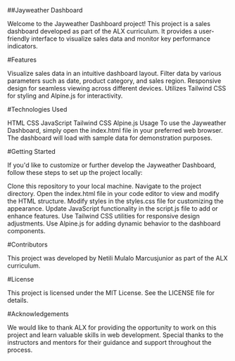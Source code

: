 ##Jayweather Dashboard

Welcome to the Jayweather Dashboard project! This project is a sales dashboard developed as part of the ALX curriculum. It provides a user-friendly interface to visualize sales data and monitor key performance indicators.

#Features

Visualize sales data in an intuitive dashboard layout.
Filter data by various parameters such as date, product category, and sales region.
Responsive design for seamless viewing across different devices.
Utilizes Tailwind CSS for styling and Alpine.js for interactivity.

#Technologies Used

HTML
CSS
JavaScript
Tailwind CSS
Alpine.js
Usage
To use the Jayweather Dashboard, simply open the index.html file in your preferred web browser. The dashboard will load with sample data for demonstration purposes.

#Getting Started

If you'd like to customize or further develop the Jayweather Dashboard, follow these steps to set up the project locally:

Clone this repository to your local machine.
Navigate to the project directory.
Open the index.html file in your code editor to view and modify the HTML structure.
Modify styles in the styles.css file for customizing the appearance.
Update JavaScript functionality in the script.js file to add or enhance features.
Use Tailwind CSS utilities for responsive design adjustments.
Use Alpine.js for adding dynamic behavior to the dashboard components.

#Contributors

This project was developed by Netili Mulalo Marcusjunior as part of the ALX curriculum.

#License

This project is licensed under the MIT License. See the LICENSE file for details.

#Acknowledgements

We would like to thank ALX for providing the opportunity to work on this project and learn valuable skills in web development. Special thanks to the instructors and mentors for their guidance and support throughout the process.
